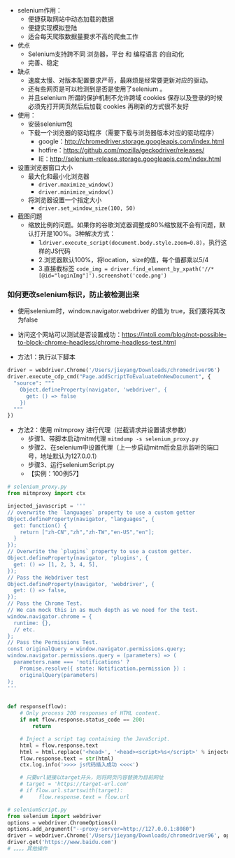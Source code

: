 - selenium作用：
    - 便捷获取网站中动态加载的数据
    - 便捷实现模拟登陆
    - 适合每天爬取数据量要求不高的爬虫工作
- 优点
    - Selenium支持跨不同 浏览器，平台 和 编程语言 的自动化
    - 完善、稳定
- 缺点
    - 速度太慢、对版本配置要求严苛，最麻烦是经常要更新对应的驱动。
    - 还有些网页是可以检测到是否是使用了selenium 。
    - 并且selenium 所谓的保护机制不允许跨域 cookies 保存以及登录的时候必须先打开网页然后后加载 cookies 再刷新的方式很不友好
- 使用：
    - 安装selenium包
    - 下载一个浏览器的驱动程序（需要下载与浏览器版本对应的驱动程序）
        - google：http://chromedriver.storage.googleapis.com/index.html
        - hotfire：https://github.com/mozilla/geckodriver/releases/
        - IE：http://selenium-release.storage.googleapis.com/index.html
- 设置浏览器窗口大小
    - 最大化和最小化浏览器
        - `driver.maximize_window()`
        - `driver.minimize_window()`
    - 将浏览器设置一个指定大小
        - `driver.set_window_size(100, 50)`
- 截图问题
    - 缩放比例的问题。如果你的谷歌浏览器调整成80%缩放就不会有问题，默认打开是100%。3种解决方式：
        - 1.`driver.execute_script(document.body.style.zoom=0.8)`，执行这样的JS代码
        - 2.浏览器默认100%，将location，size的值，每个值都乘以5/4
        - 3.直接截标签 `code_img = driver.find_element_by_xpath('//*[@id="loginImg"]').screenshot('code.png')`
    
### 如何更改selenium标识，防止被检测出来
- 使用selenium时，window.navigator.webdriver 的值为 true，我们要将其改为false
- 访问这个网站可以测试是否设置成功：https://intoli.com/blog/not-possible-to-block-chrome-headless/chrome-headless-test.html
  
- 方法1：执行以下脚本
```python
driver = webdriver.Chrome('/Users/jieyang/Downloads/chromedriver96')
driver.execute_cdp_cmd("Page.addScriptToEvaluateOnNewDocument", {
  "source": """
    Object.defineProperty(navigator, 'webdriver', {
      get: () => false
    })
  """
})
```

- 方法2：使用 mitmproxy 进行代理（拦截请求并设置请求参数）
    - 步骤1、带脚本启动mitm代理 `mitmdump -s selenium_proxy.py`
    - 步骤2、在selenium中设置代理（上一步启动mitm后会显示监听的端口号，地址默认为127.0.0.1）
    - 步骤3、运行seleniumScript.py
    - 【实例：100例57】
```python
# selenium_proxy.py
from mitmproxy import ctx

injected_javascript = '''
// overwrite the `languages` property to use a custom getter
Object.defineProperty(navigator, "languages", {
  get: function() {
    return ["zh-CN","zh","zh-TW","en-US","en"];
  }
});
// Overwrite the `plugins` property to use a custom getter.
Object.defineProperty(navigator, 'plugins', {
  get: () => [1, 2, 3, 4, 5],
});
// Pass the Webdriver test
Object.defineProperty(navigator, 'webdriver', {
  get: () => false,
});
// Pass the Chrome Test.
// We can mock this in as much depth as we need for the test.
window.navigator.chrome = {
  runtime: {},
  // etc.
};
// Pass the Permissions Test.
const originalQuery = window.navigator.permissions.query;
window.navigator.permissions.query = (parameters) => (
  parameters.name === 'notifications' ?
    Promise.resolve({ state: Notification.permission }) :
    originalQuery(parameters)
);
'''


def response(flow):
    # Only process 200 responses of HTML content.
    if not flow.response.status_code == 200:
        return

    # Inject a script tag containing the JavaScript.
    html = flow.response.text
    html = html.replace('<head>', '<head><script>%s</script>' % injected_javascript)
    flow.response.text = str(html)
    ctx.log.info('>>>> js代码插入成功 <<<<')

    # 只要url链接以target开头，则将网页内容替换为目前网址
    # target = 'https://target-url.com'
    # if flow.url.startswith(target):
    #     flow.response.text = flow.url
```

```python
# seleniumScript.py
from selenium import webdriver
options = webdriver.ChromeOptions()
options.add_argument("--proxy-server=http://127.0.0.1:8080")
driver = webdriver.Chrome('/Users/jieyang/Downloads/chromedriver96', options=options)
driver.get('https://www.baidu.com')
# 。。。。其他操作
```